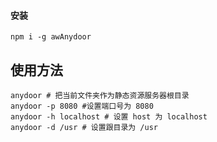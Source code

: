 #### 安装

```
npm i -g awAnydoor
```

## 使用方法
```
anydoor # 把当前文件夹作为静态资源服务器根目录
anydoor -p 8080 #设置端口号为 8080
anydoor -h localhost # 设置 host 为 localhost
anydoor -d /usr # 设置跟目录为 /usr
```